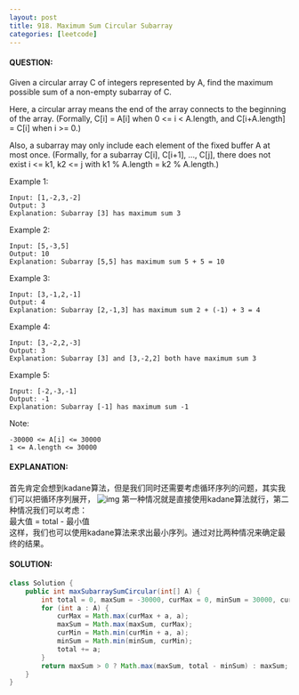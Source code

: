 ```yaml
---
layout: post
title: 918. Maximum Sum Circular Subarray
categories: [leetcode]
---
```

#### QUESTION:
Given a circular array C of integers represented by A, find the maximum possible sum of a non-empty subarray of C.

Here, a circular array means the end of the array connects to the beginning of the array.  (Formally, C[i] = A[i] when 0 <= i < A.length, and C[i+A.length] = C[i] when i >= 0.)

Also, a subarray may only include each element of the fixed buffer A at most once.  (Formally, for a subarray C[i], C[i+1], ..., C[j], there does not exist i <= k1, k2 <= j with k1 % A.length = k2 % A.length.)

 

Example 1:
```
Input: [1,-2,3,-2]
Output: 3
Explanation: Subarray [3] has maximum sum 3
```
Example 2:
```
Input: [5,-3,5]
Output: 10
Explanation: Subarray [5,5] has maximum sum 5 + 5 = 10
```
Example 3:
```
Input: [3,-1,2,-1]
Output: 4
Explanation: Subarray [2,-1,3] has maximum sum 2 + (-1) + 3 = 4
```
Example 4:
```
Input: [3,-2,2,-3]
Output: 3
Explanation: Subarray [3] and [3,-2,2] both have maximum sum 3
```
Example 5:
```
Input: [-2,-3,-1]
Output: -1
Explanation: Subarray [-1] has maximum sum -1
 ```

Note:
```
-30000 <= A[i] <= 30000
1 <= A.length <= 30000
```
#### EXPLANATION:
首先肯定会想到kadane算法，但是我们同时还需要考虑循环序列的问题，其实我们可以把循环序列展开，
![img](https://assets.leetcode.com/users/motorix/image_1538888300.png)
第一种情况就是直接使用kadane算法就行，第二种情况我们可以考虑：  
最大值 = total - 最小值  
这样，我们也可以使用kadane算法来求出最小序列。通过对比两种情况来确定最终的结果。
#### SOLUTION:
```java
class Solution {
    public int maxSubarraySumCircular(int[] A) {
        int total = 0, maxSum = -30000, curMax = 0, minSum = 30000, curMin = 0;
        for (int a : A) {
            curMax = Math.max(curMax + a, a);
            maxSum = Math.max(maxSum, curMax);
            curMin = Math.min(curMin + a, a);
            minSum = Math.min(minSum, curMin);
            total += a;
        }
        return maxSum > 0 ? Math.max(maxSum, total - minSum) : maxSum;
    }
}
```

